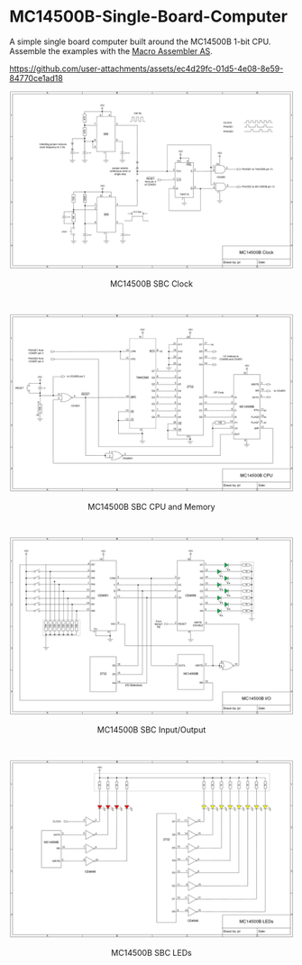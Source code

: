 # MC14500B-Single-Board-Computer
A simple single board computer built around the MC14500B 1-bit CPU. Assemble the examples with the [Macro Assembler AS](http://john.ccac.rwth-aachen.de:8000/as/).


https://github.com/user-attachments/assets/ec4d29fc-01d5-4e08-8e59-84770ce1ad18


<p align="center"><img src="/images/MC14500B SBC Clock.png"/>
<p align="center">MC14500B SBC Clock</p><br>
<p align="center"><img src="/images/MC14500B SBC CPU+Memory.png"/>
<p align="center">MC14500B SBC CPU and Memory</p><br>
<p align="center"><img src="/images/MC14500B SBC Input+Output.png"/>
<p align="center">MC14500B SBC Input/Output</p><br>
<p align="center"><img src="/images/MC14500B SBC LEDs.png"/>
<p align="center">MC14500B SBC LEDs</p><br>

